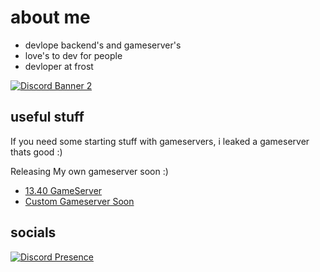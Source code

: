 # about me

- devlope backend's and gameserver's
- love's to dev for people
- devloper at frost
  
[![Discord Banner 2](https://cdn.discordapp.com/attachments/1221314644925349898/1239546151716257862/ddddd_00000.png)](https://discord.gg/frostfn)

## useful stuff
If you need some starting stuff with gameservers, i leaked a gameserver thats good :)

Releasing My own gameserver soon :)

- [13.40 GameServer](https://github.com/IcySilent/Volcano-13.40)
- [Custom Gameserver Soon]()

## socials 

[![Discord Presence](https://lanyard.cnrad.dev/api/1211351621951299658?idleMessage=i%20appear%20idle%20alot)](https://discord.com/users/1211351621951299658)

